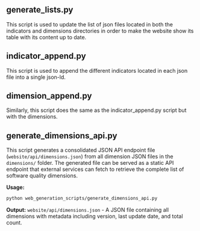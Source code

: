 ## generate_lists.py

This script is used to update the list of json files located in both the indicators and dimensions directories in order to make the website show its table with its content up to date.

## indicator_append.py

This script is used to append the different indicators located in each json file into a single json-ld.

## dimension_append.py

Similarly, this script does the same as the indicator_append.py script but with the dimensions.

## generate_dimensions_api.py

This script generates a consolidated JSON API endpoint file (`website/api/dimensions.json`) from all dimension JSON files in the `dimensions/` folder. The generated file can be served as a static API endpoint that external services can fetch to retrieve the complete list of software quality dimensions.

**Usage:**
```bash
python web_generation_scripts/generate_dimensions_api.py
```

**Output:** `website/api/dimensions.json` - A JSON file containing all dimensions with metadata including version, last update date, and total count.